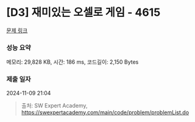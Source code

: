 # [D3] 재미있는 오셀로 게임 - 4615 

[문제 링크](https://swexpertacademy.com/main/code/problem/problemDetail.do?contestProbId=AWQmA4uK8ygDFAXj) 

### 성능 요약

메모리: 29,828 KB, 시간: 186 ms, 코드길이: 2,150 Bytes

### 제출 일자

2024-11-09 21:04



> 출처: SW Expert Academy, https://swexpertacademy.com/main/code/problem/problemList.do
